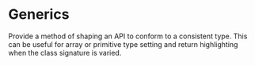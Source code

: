 Generics
===================

Provide a method of shaping an API to conform to a consistent type. This can be useful for array or primitive type setting and return highlighting when the class signature is varied.